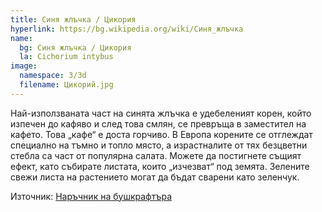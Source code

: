 ```yaml
---
title: Синя жлъчка / Цикория
hyperlink: https://bg.wikipedia.org/wiki/Синя_жлъчка
name:
  bg: Синя жлъчка / Цикория
  la: Cichorium intybus
image:
  namespace: 3/3d
  filename: Цикорий.jpg
---
```

Най-използваната част на синята жлъчка е удебеленият корен, който изпечен до кафяво и след това смлян, се превръща в заместител на кафето. Това „кафе“ е доста горчиво. В Европа корените се отглеждат специално на тъмно и топло място, а израстналите от тях безцветни стебла са част от популярна салата. Можете да постигнете същият ефект, като събирате листата, които „изчезват“ под земята. Зелените свежи листа на растението могат да бъдат сварени като зеленчук.

Източник: [Наръчник на бушкрафтъра](./../library/xenos_plants_guide.pdf)
